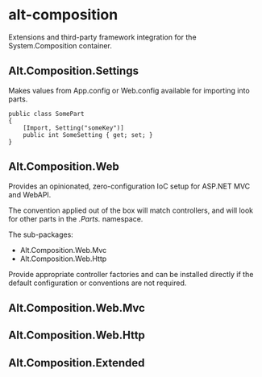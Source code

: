 alt-composition
===============

Extensions and third-party framework integration for the System.Composition container.

Alt.Composition.Settings
------------------------

Makes <appSettings> values from App.config or Web.config available for importing into parts.

    public class SomePart
	{
	    [Import, Setting("someKey")]
		public int SomeSetting { get; set; }
	}

Alt.Composition.Web
-------------------

Provides an opinionated, zero-configuration IoC setup for ASP.NET MVC and WebAPI.

The convention applied out of the box will match controllers, and will look for other parts in the _*.Parts.*_ namespace.

The sub-packages:

 * Alt.Composition.Web.Mvc
 * Alt.Composition.Web.Http

Provide appropriate controller factories and can be installed directly if the default configuration or conventions are not required.

Alt.Composition.Web.Mvc
-----------------------

Alt.Composition.Web.Http
------------------------

Alt.Composition.Extended
------------------------



